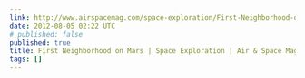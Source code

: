 ```yaml
---
link: http://www.airspacemag.com/space-exploration/First-Neighborhood-on-Mars-162925956.html?c=y&page=1
date: 2012-08-05 02:22 UTC
# published: false
published: true
title: First Neighborhood on Mars | Space Exploration | Air & Space Magazine
tags: []
---
```



